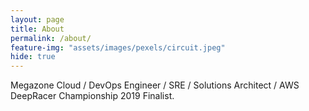 ```yaml
---
layout: page
title: About
permalink: /about/
feature-img: "assets/images/pexels/circuit.jpeg"
hide: true
---
```


Megazone Cloud / DevOps Engineer / SRE / Solutions Architect / AWS DeepRacer Championship 2019 Finalist.
